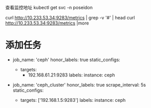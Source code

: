查看监控地址
kubectl get svc -n poseidon

curl http://10.233.53.34:9283/metrics | grep -v '#' | head
curl http://10.233.53.34:9283/metrics |more

# 添加任务
- job_name: 'ceph'
  honor_labels: true
  static_configs:
    - targets:
        - 192.168.61.21:9283
          labels:
          instance: ceph

- job_name: 'ceph_cluster'
  honor_labels: true
  scrape_interval: 5s
  static_configs:
    - targets: ['192.168.1.5:9283']
      labels:
      instance: ceph